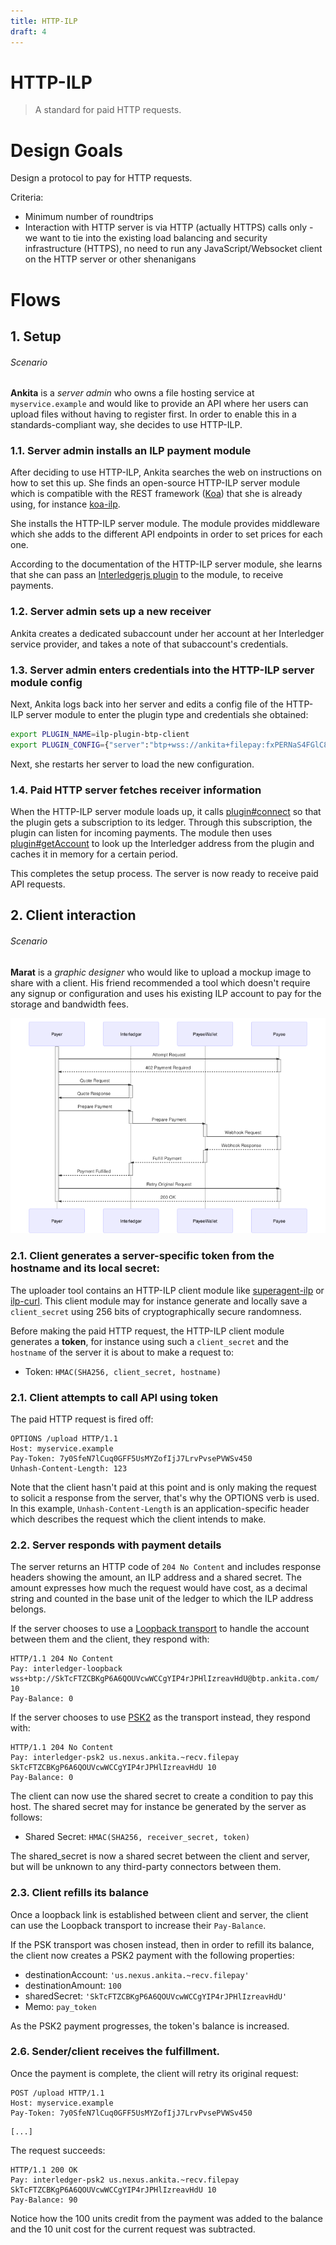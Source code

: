```yaml
---
title: HTTP-ILP
draft: 4
---
```

# HTTP-ILP

> A standard for paid HTTP requests.

# Design Goals

Design a protocol to pay for HTTP requests.

Criteria:

* Minimum number of roundtrips
* Interaction with HTTP server is via HTTP (actually HTTPS) calls only - we want to tie into the existing load balancing and security infrastructure (HTTPS), no need to run any JavaScript/Websocket client on the HTTP server or other shenanigans

# Flows

## 1. Setup

###### Scenario

**Ankita** is a *server admin* who owns a file hosting service at `myservice.example` and would like to provide an API where her users can upload files without having to register first. In order to enable this in a standards-compliant way, she decides to use HTTP-ILP.

### 1.1. Server admin installs an ILP payment module

After deciding to use HTTP-ILP, Ankita searches the web on instructions on how to set this up. She finds an open-source HTTP-ILP server module which is compatible with the REST framework ([Koa](https://koajs.com)) that she is already using, for instance [koa-ilp](https://github.com/justmoon/koa-ilp).

She installs the HTTP-ILP server module. The module provides middleware which she adds to the different API endpoints in order to set prices for each one.

According to the documentation of the HTTP-ILP server module, she learns that she can pass an [Interledgerjs plugin](../0004-ledger-plugin-interface/0004-ledger-plugin-interface.md) to the module, to receive payments.

### 1.2. Server admin sets up a new receiver


Ankita creates a dedicated subaccount under her account at her Interledger service provider, and takes a note of that subaccount's credentials.

### 1.3. Server admin enters credentials into the HTTP-ILP server module config

Next, Ankita logs back into her server and edits a config file of the HTTP-ILP server module to enter the plugin type and credentials she obtained:

```sh
export PLUGIN_NAME=ilp-plugin-btp-client
export PLUGIN_CONFIG={"server":"btp+wss://ankita+filepay:fxPERNaS4FGlC8H7eg6UfYVlglmFynFc8nh5la9PBGM@nexus.justmoon.com"}
```

Next, she restarts her server to load the new configuration.

### 1.4. Paid HTTP server fetches receiver information

When the HTTP-ILP server module loads up, it calls [plugin#connect](../0004-ledger-plugin-interface/0004-ledger-plugin-interface.md#connect) so that the plugin
gets a subscription to its ledger. Through this subscription, the plugin can listen for incoming payments.
The module then uses [plugin#getAccount](../0004-ledger-plugin-interface/0004-ledger-plugin-interface.md#getaccount) to look up the Interledger address from the plugin
and caches it in memory for a certain period.

This completes the setup process. The server is now ready to receive paid API requests.

## 2. Client interaction

###### Scenario

**Marat** is a *graphic designer* who would like to upload a mockup image to share with a client. His friend recommended a tool which doesn't require any signup or configuration and uses his existing ILP account to pay for the storage and bandwidth fees.

![Sequence Diagram](sequence.png)

### 2.1. Client generates a server-specific token from the hostname and its local secret:

The uploader tool contains an HTTP-ILP client module
like [superagent-ilp](https://github.com/justmoon/superagent-ilp) or [ilp-curl](https://github.com/sharafian/ilp-curl).
This client module may for instance generate and locally save a `client_secret` using 256 bits of cryptographically secure randomness.

Before making the paid HTTP request, the HTTP-ILP client module generates a **token**, for instance using such a `client_secret` and the `hostname` of the server it is about to make a request to:

* Token: `HMAC(SHA256, client_secret, hostname)`

### 2.1. Client attempts to call API using token

The paid HTTP request is fired off:

``` http
OPTIONS /upload HTTP/1.1
Host: myservice.example
Pay-Token: 7y0SfeN7lCuq0GFF5UsMYZofIjJ7LrvPvsePVWSv450
Unhash-Content-Length: 123
```

Note that the client hasn't paid at this point and is only making the request to solicit a response from the server, that's why the OPTIONS verb is used. In this example,
`Unhash-Content-Length` is an application-specific header which describes the request which the client intends to make.

### 2.2. Server responds with payment details

The server returns an HTTP code of `204 No Content` and includes response headers showing the amount, an ILP address and a shared secret.
The amount expresses how much the request would have cost, as a decimal string and counted in the base unit of the ledger to which the ILP address belongs.

If the server chooses to use a [Loopback transport](../0029-loopback-transport/0029-loopback-transport.md) to handle the account between them and the client, they respond with:

``` http
HTTP/1.1 204 No Content
Pay: interledger-loopback wss+btp://SkTcFTZCBKgP6A6QOUVcwWCCgYIP4rJPHlIzreavHdU@btp.ankita.com/ 10
Pay-Balance: 0
```

If the server chooses to use [PSK2](../0025-pre-shared-key-2/0025-pre-shared-key-2.md) as the transport instead, they respond with:

``` http
HTTP/1.1 204 No Content
Pay: interledger-psk2 us.nexus.ankita.~recv.filepay SkTcFTZCBKgP6A6QOUVcwWCCgYIP4rJPHlIzreavHdU 10
Pay-Balance: 0
```

The client can now use the shared secret to create a condition to pay this host. The shared secret may for instance be generated by the server as follows:

* Shared Secret: `HMAC(SHA256, receiver_secret, token)`

The shared_secret is now a shared secret between the client and server, but will be unknown to any third-party connectors between them.


### 2.3. Client refills its balance

Once a loopback link is established between client and server, the client can use the Loopback transport to increase their `Pay-Balance`.

If the PSK transport was chosen instead, then
in order to refill its balance, the client now creates a PSK2 payment with the following properties:

* destinationAccount: `'us.nexus.ankita.~recv.filepay'`
* destinationAmount: `100`
* sharedSecret: `'SkTcFTZCBKgP6A6QOUVcwWCCgYIP4rJPHlIzreavHdU'`
* Memo: `pay_token`

As the PSK2 payment progresses, the token's balance is increased.

### 2.6. Sender/client receives the fulfillment.

Once the payment is complete, the client will retry its original request:

``` http
POST /upload HTTP/1.1
Host: myservice.example
Pay-Token: 7y0SfeN7lCuq0GFF5UsMYZofIjJ7LrvPvsePVWSv450
```
```
[...]
```

The request succeeds:

``` http
HTTP/1.1 200 OK
Pay: interledger-psk2 us.nexus.ankita.~recv.filepay SkTcFTZCBKgP6A6QOUVcwWCCgYIP4rJPHlIzreavHdU 10
Pay-Balance: 90
```

Notice how the 100 units credit from the payment was added to the balance and the 10 unit cost for the current request was subtracted.
